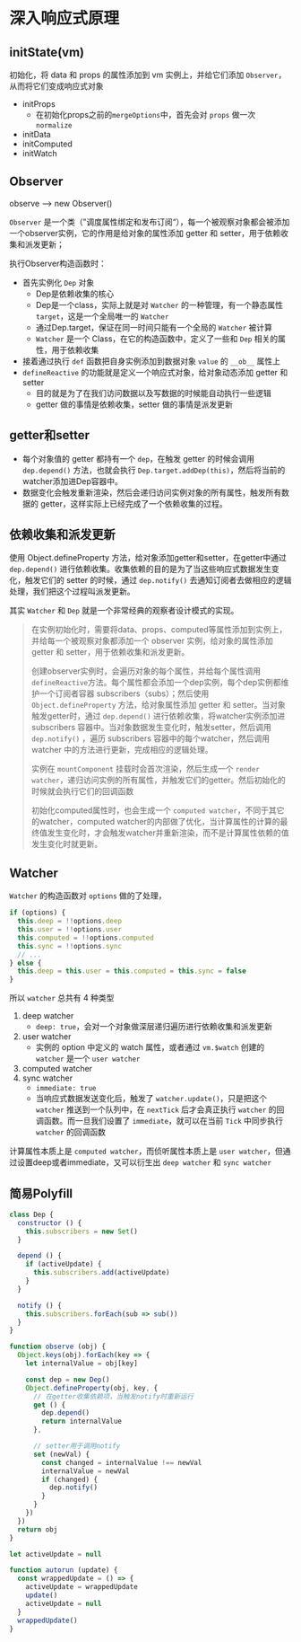 # 深入响应式原理

## initState(vm)

初始化，将 data 和 props 的属性添加到 vm 实例上，并给它们添加 `Observer`，从而将它们变成响应式对象

- initProps
  - 在初始化props之前的`mergeOptions`中，首先会对 `props` 做一次 `normalize`
- initData
- initComputed
- initWatch

## Observer

observe --> new Observer()

`Observer` 是一个类（”调度属性绑定和发布订阅“），每一个被观察对象都会被添加一个observer实例，它的作用是给对象的属性添加 getter 和 setter，用于依赖收集和派发更新；

执行Observer构造函数时：

- 首先实例化 `Dep` 对象
  - Dep是依赖收集的核心
  - Dep是一个class，实际上就是对 `Watcher` 的一种管理，有一个静态属性 `target`，这是一个全局唯一的 `Watcher`
  - 通过Dep.target，保证在同一时间只能有一个全局的 `Watcher` 被计算
  - `Watcher` 是一个 Class，在它的构造函数中，定义了一些和 `Dep` 相关的属性，用于依赖收集
- 接着通过执行 `def` 函数把自身实例添加到数据对象 `value` 的 `__ob__` 属性上
- `defineReactive` 的功能就是定义一个响应式对象，给对象动态添加 getter 和 setter
  - 目的就是为了在我们访问数据以及写数据的时候能自动执行一些逻辑
  - getter 做的事情是依赖收集，setter 做的事情是派发更新



## getter和setter

- 每个对象值的 getter 都持有一个 `dep`，在触发 getter 的时候会调用 `dep.depend()` 方法，也就会执行 `Dep.target.addDep(this)`，然后将当前的watcher添加进Dep容器中。
- 数据变化会触发重新渲染，然后会递归访问实例对象的所有属性，触发所有数据的 getter，这样实际上已经完成了一个依赖收集的过程。



## 依赖收集和派发更新

使用 Object.defineProperty 方法，给对象添加getter和setter，在getter中通过 `dep.depend()` 进行依赖收集。收集依赖的目的是为了当这些响应式数据发生变化，触发它们的 setter 的时候，通过 `dep.notify()` 去通知订阅者去做相应的逻辑处理，我们把这个过程叫派发更新。

其实 `Watcher` 和 `Dep` 就是一个非常经典的观察者设计模式的实现。

> 在实例初始化时，需要将data、props、computed等属性添加到实例上，并给每一个被观察对象都添加一个 observer 实例，给对象的属性添加 getter 和 setter，用于依赖收集和派发更新。
>
> 创建observer实例时，会遍历对象的每个属性，并给每个属性调用`defineReactive`方法。每个属性都会添加一个dep实例，每个dep实例都维护一个订阅者容器 subscribers（subs）；然后使用 `Object.defineProperty` 方法，给对象属性添加 getter 和 setter。当对象触发getter时，通过 `dep.depend()` 进行依赖收集，将watcher实例添加进 subscribers 容器中。当对象数据发生变化时，触发setter，然后调用 `dep.notify()` ，遍历 subscribers 容器中的每个watcher，然后调用 watcher 中的方法进行更新，完成相应的逻辑处理。
>
> 实例在 `mountComponent` 挂载时会首次渲染，然后生成一个 `render watcher`，递归访问实例的所有属性，并触发它们的getter。然后初始化的时候就会执行它们的回调函数
>
> 初始化computed属性时，也会生成一个 `computed watcher`，不同于其它的watcher，computed watcher的内部做了优化，当计算属性的计算的最终值发生变化时，才会触发watcher并重新渲染，而不是计算属性依赖的值发生变化时就更新。

## Watcher

`Watcher` 的构造函数对 `options` 做的了处理，

```js
if (options) {
  this.deep = !!options.deep
  this.user = !!options.user
  this.computed = !!options.computed
  this.sync = !!options.sync
  // ...
} else {
  this.deep = this.user = this.computed = this.sync = false
}
```

所以 `watcher` 总共有 4 种类型

1. deep watcher
   - `deep: true`，会对一个对象做深层递归遍历进行依赖收集和派发更新
2. user watcher
   - 实例的 option 中定义的 watch 属性，或者通过 `vm.$watch` 创建的 `watcher` 是一个 `user watcher`
3. computed watcher
4. sync watcher
   - `immediate: true`
   - 当响应式数据发送变化后，触发了 `watcher.update()`，只是把这个 `watcher` 推送到一个队列中，在 `nextTick` 后才会真正执行 `watcher` 的回调函数。而一旦我们设置了 `immediate`，就可以在当前 `Tick` 中同步执行 `watcher` 的回调函数

计算属性本质上是 `computed watcher`，而侦听属性本质上是 `user watcher`，但通过设置deep或者immediate，又可以衍生出 `deep watcher` 和 `sync watcher`

## 简易Polyfill

```js
class Dep {
  constructor () {
    this.subscribers = new Set()
  }

  depend () {
    if (activeUpdate) {
      this.subscribers.add(activeUpdate)
    }
  }

  notify () {
    this.subscribers.forEach(sub => sub())
  }
}

function observe (obj) {
  Object.keys(obj).forEach(key => {
    let internalValue = obj[key]

    const dep = new Dep()
    Object.defineProperty(obj, key, {
      // 在getter收集依赖项，当触发notify时重新运行
      get () {
        dep.depend()
        return internalValue
      },

      // setter用于调用notify
      set (newVal) {
        const changed = internalValue !== newVal
        internalValue = newVal
        if (changed) {
          dep.notify()
        }
      }
    })
  })
  return obj
}

let activeUpdate = null

function autorun (update) {
  const wrappedUpdate = () => {
    activeUpdate = wrappedUpdate
    update()
    activeUpdate = null
  }
  wrappedUpdate()
}
```

